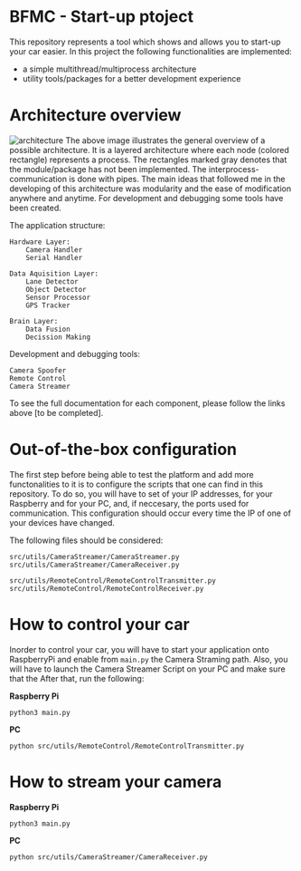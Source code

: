 # BFMC - Start-up ptoject

This repository represents a tool which shows and allows you to start-up your car easier. In this project the following functionalities are implemented:
  - a simple multithread/multiprocess architecture 
  - utility tools/packages for a better development experience
  
  
# Architecture overview
![architecture](https://github.com/NandorKilyenBosch/BFMC.Startup.Priv/blob/master/assets/docs/images/generalArchitecture.png)
The above image illustrates the general overview of a possible architecture. It is a layered architecture where each node (colored rectangle) represents a process. The rectangles marked gray denotes that the module/package has not been implemented. The interprocess-communication is done with pipes. The main ideas that followed me in the developing of this architecture was modularity and the ease of modification anywhere and anytime. For development and debugging some tools have been created.

The application structure:

    Hardware Layer:
        Camera Handler
        Serial Handler

    Data Aquisition Layer:
        Lane Detector
        Object Detector
        Sensor Processor
        GPS Tracker

    Brain Layer:
        Data Fusion
        Decission Making
        

Development and debugging tools:

    Camera Spoofer
    Remote Control
    Camera Streamer

To see the full documentation for each component, please follow the links above [to be completed].

# Out-of-the-box configuration

The first step before being able to test the platform and add more functonalities to it is to configure the scripts that one can find in this repository. To do so, you will have to set of your IP addresses, for your Raspberry and for your PC, and, if neccesary, the ports used for communication. This configuration should occur every time the IP of one of your devices have changed.

The following files should be considered:
    
  ```
  src/utils/CameraStreamer/CameraStreamer.py
  src/utils/CameraStreamer/CameraReceiver.py
  
  src/utils/RemoteControl/RemoteControlTransmitter.py
  src/utils/RemoteControl/RemoteControlReceiver.py

  ```
  
# How to control your car
Inorder to control your car, you will have to start your application onto RaspberryPi and enable from `main.py` the Camera Straming path. Also, you will have to launch the Camera Streamer Script on your PC and make sure that the
After that, run the following:

**Raspberry Pi**
```
python3 main.py
```

**PC**
```
python src/utils/RemoteControl/RemoteControlTransmitter.py
```


# How to stream your camera
**Raspberry Pi**
```
python3 main.py
```

**PC**
```
python src/utils/CameraStreamer/CameraReceiver.py
```
